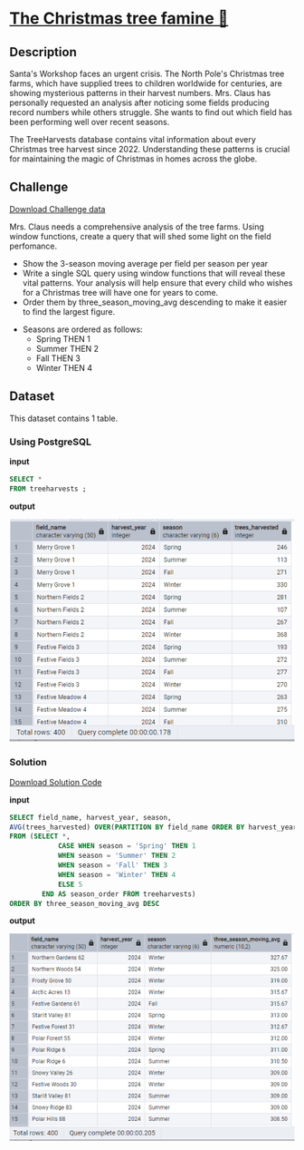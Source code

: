 # [The Christmas tree famine 🎄](https://adventofsql.com/challenges/11)

## Description
Santa's Workshop faces an urgent crisis. The North Pole's Christmas tree farms, which have supplied trees to children worldwide for centuries, are showing mysterious patterns in their harvest numbers. Mrs. Claus has personally requested an analysis after noticing some fields producing record numbers while others struggle. She wants to find out which field has been performing well over recent seasons.

The TreeHarvests database contains vital information about every Christmas tree harvest since 2022. Understanding these patterns is crucial for maintaining the magic of Christmas in homes across the globe.

## Challenge
[Download Challenge data](https://github.com/thatlaconic/advent-of-sql-day-11/blob/main/advent_of_sql_day_11.sql)

Mrs. Claus needs a comprehensive analysis of the tree farms. Using window functions, create a query that will shed some light on the field perfomance.
+ Show the 3-season moving average per field per season per year
+ Write a single SQL query using window functions that will reveal these vital patterns. Your analysis will help ensure that every child who wishes for a Christmas tree will have one for years to come.
+ Order them by three_season_moving_avg descending to make it easier to find the largest figure.

* Seasons are ordered as follows:
  + Spring THEN 1
  + Summer THEN 2
  + Fall THEN 3
  + Winter THEN 4

## Dataset
This dataset contains 1 table. 
### Using PostgreSQL
**input**
```sql
SELECT *
FROM treeharvests ;
```
**output**

![](https://github.com/thatlaconic/advent-of-sql-day-11/blob/main/treeharvests.PNG)

### Solution
[Download Solution Code](https://github.com/thatlaconic/advent-of-sql-day-11/blob/main/advent_answer_day11.sql)

**input**
```sql
SELECT field_name, harvest_year, season,
AVG(trees_harvested) OVER(PARTITION BY field_name ORDER BY harvest_year, season_order ROWS BETWEEN 2 PRECEDING AND CURRENT ROW)::NUMERIC(10,2) AS three_season_moving_avg
FROM (SELECT *,
			CASE WHEN season = 'Spring' THEN 1
		 	WHEN season = 'Summer' THEN 2
		 	WHEN season = 'Fall' THEN 3
			WHEN season = 'Winter' THEN 4
			ELSE 5
		END AS season_order FROM treeharvests)
ORDER BY three_season_moving_avg DESC

```
**output**

![](https://github.com/thatlaconic/advent-of-sql-day-11/blob/main/d11.PNG)


